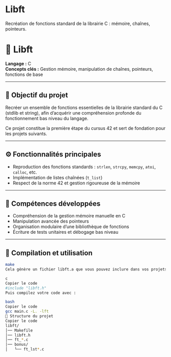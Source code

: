 # Libft
Recréation de fonctions standard de la librairie C : mémoire, chaînes, pointeurs.
# 🧩 Libft

**Langage :** C  
**Concepts clés :** Gestion mémoire, manipulation de chaînes, pointeurs, fonctions de base

---

## 🎯 Objectif du projet
Recréer un ensemble de fonctions essentielles de la librairie standard du C (stdlib et string), afin d’acquérir une compréhension profonde du fonctionnement bas niveau du langage.

Ce projet constitue la première étape du cursus 42 et sert de fondation pour les projets suivants.

---

## ⚙️ Fonctionnalités principales
- Reproduction des fonctions standards : `strlen`, `strcpy`, `memcpy`, `atoi`, `calloc`, etc.  
- Implémentation de listes chaînées (`t_list`)  
- Respect de la norme 42 et gestion rigoureuse de la mémoire  

---

## 🧠 Compétences développées
- Compréhension de la gestion mémoire manuelle en C  
- Manipulation avancée des pointeurs  
- Organisation modulaire d’une bibliothèque de fonctions  
- Écriture de tests unitaires et débogage bas niveau  

---

## 🚀 Compilation et utilisation
```bash
make
Cela génère un fichier libft.a que vous pouvez inclure dans vos projets C :

c
Copier le code
#include "libft.h"
Puis compilez votre code avec :

bash
Copier le code
gcc main.c -L. -lft
📁 Structure du projet
Copier le code
libft/
│── Makefile
│── libft.h
│── ft_*.c
│── bonus/
│   └── ft_lst*.c
